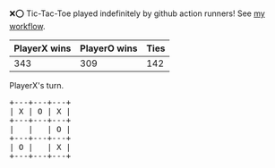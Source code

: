 :x::o: Tic-Tac-Toe played indefinitely by github action runners! See [my workflow](.github/workflows/play.yaml).

|PlayerX wins|PlayerO wins|Ties|
|-|-|-|
|343|309|142|

PlayerX's turn.

<pre>
+---+---+---+
| X | O | X |
+---+---+---+
|   |   | O |
+---+---+---+
| O |   | X |
+---+---+---+
</pre>